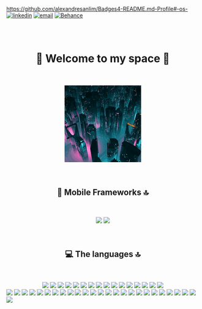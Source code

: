 https://github.com/alexandresanlim/Badges4-README.md-Profile#-os-
[![linkedin](https://img.shields.io/badge/LinkedIn-0077B5?style=for-the-badge&logo=linkedin&logoColor=white)](https://www.linkedin.com/in/michael-barreca/)
[![email](https://img.shields.io/badge/Gmail-D14836?style=for-the-badge&logo=gmail&logoColor=white)](mailto:Michael-73@live.fr)
[![Behance](https://img.shields.io/badge/Behance-1769ff?style=for-the-badge&logo=behance&logoColor=white)](https://www.behance.net/michaelbarreca)


<br><br>
<div align="center">
        <h1>🚀 Welcome to my space 🚀</h1>
        </div><br><br>
<div 


<div align="center">
        <img src="img/giphy.gif">
</div>


<div align="center"><br><br>
        <h2>📲 Mobile Frameworks 🔝</h2><br><br>

<img src="https://img.shields.io/badge/React_Native-20232A?style=for-the-badge&logo=react&logoColor=61DAFB" />
<img src="https://img.shields.io/badge/Ionic-3880FF?style=for-the-badge&logo=ionic&logoColor=white" />

</div>


<div align="center"><br><br>
        <h2>💻 The languages 🔝</h2><br><br>

<img src="https://img.shields.io/badge/PHP-777BB4?style=for-the-badge&logo=php&logoColor=white" />
<img src="https://img.shields.io/badge/TypeScript-007ACC?style=for-the-badge&logo=typescript&logoColor=white" />
<img src="https://img.shields.io/badge/JavaScript-323330?style=for-the-badge&logo=javascript&logoColor=F7DF1E" />
<img src="https://img.shields.io/badge/HTML5-E34F26?style=for-the-badge&logo=html5&logoColor=white" />
<img src="https://img.shields.io/badge/CSS3-1572B6?style=for-the-badge&logo=css3&logoColor=white" />
<img src="https://img.shields.io/badge/Vue.js-35495E?style=for-the-badge&logo=vuedotjs&logoColor=4FC08D" />
<img src="https://img.shields.io/badge/Sass-CC6699?style=for-the-badge&logo=sass&logoColor=white" />
<img src="https://img.shields.io/badge/Redux-593D88?style=for-the-badge&logo=redux&logoColor=white" />
<img src="https://img.shields.io/badge/React-20232A?style=for-the-badge&logo=react&logoColor=61DAFB" />
<img src="https://img.shields.io/badge/Node.js-339933?style=for-the-badge&logo=nodedotjs&logoColor=white" />
<img src="https://img.shields.io/badge/next.js-000000?style=for-the-badge&logo=nextdotjs&logoColor=white" />
<img src="https://img.shields.io/badge/firebase-ffca28?style=for-the-badge&logo=firebase&logoColor=black" />
<img src="https://img.shields.io/badge/Electron-2B2E3A?style=for-the-badge&logo=electron&logoColor=9FEAF9" />
<img src="https://img.shields.io/badge/Bootstrap-563D7C?style=for-the-badge&logo=bootstrap&logoColor=white" />
<img src="https://img.shields.io/badge/Angular-DD0031?style=for-the-badge&logo=angular&logoColor=white" />
<img src="https://img.shields.io/badge/MySQL-005C84?style=for-the-badge&logo=mysql&logoColor=white" />


</div>


























































<img src="https://img.shields.io/badge/Trello-0052CC?style=for-the-badge&logo=trello&logoColor=white" />

<img src="https://img.shields.io/badge/Miro-F7C922?style=for-the-badge&logo=Miro&logoColor=050036" />

<img src="https://img.shields.io/badge/GitHub-100000?style=for-the-badge&logo=github&logoColor=white" />

<img src="https://img.shields.io/badge/Dribbble-EA4C89?style=for-the-badge&logo=dribbble&logoColor=white" />


<img src="https://img.shields.io/badge/Trello-0052CC?style=for-the-badge&logo=trello&logoColor=white" />

<img src="https://img.shields.io/badge/Miro-F7C922?style=for-the-badge&logo=Miro&logoColor=050036" />

<img src="https://img.shields.io/badge/GIT-E44C30?style=for-the-badge&logo=git&logoColor=white" />







<img src="https://img.shields.io/badge/Python-FFD43B?style=for-the-badge&logo=python&logoColor=blue" />





<img src="https://img.shields.io/badge/TeamSpeak-2580C3?style=for-the-badge&logo=teamspeak&logoColor=white" />





<img src="https://img.shields.io/badge/Postman-FF6C37?style=for-the-badge&logo=Postman&logoColor=white" />




<img src="https://img.shields.io/badge/npm-CB3837?style=for-the-badge&logo=npm&logoColor=white" />









<img src="https://img.shields.io/badge/Laragon-0E83CD?style=for-the-badge&logo=Laragon&logoColor=white" />



<img src="https://img.shields.io/badge/Laravel-FF2D20?style=for-the-badge&logo=laravel&logoColor=white" />



<img src="https://img.shields.io/badge/jQuery-0769AD?style=for-the-badge&logo=jquery&logoColor=white" />
<img src="https://img.shields.io/badge/Font_Awesome-339AF0?style=for-the-badge&logo=fontawesome&logoColor=white" />







<img src="https://img.shields.io/badge/Docker-2CA5E0?style=for-the-badge&logo=docker&logoColor=white" />






<img src="https://img.shields.io/badge/Babel-F9DC3E?style=for-the-badge&logo=babel&logoColor=white" />





<img src="https://img.shields.io/badge/MDN_Web_Docs-black?style=for-the-badge&logo=mdnwebdocs&logoColor=white" />
<img src="https://img.shields.io/badge/Unsplash-000000?style=for-the-badge&logo=Unsplash&logoColor=white" />
<img src="https://img.shields.io/badge/Figma-F24E1E?style=for-the-badge&logo=figma&logoColor=white" />
<img src="https://img.shields.io/badge/Adobe%20after%20affects-CF96FD?style=for-the-badge&logo=Adobe%20after%20effects&logoColor=393665" />
<img src="https://img.shields.io/badge/Adobe%20Premiere%20Pro-9999FF?style=for-the-badge&logo=Adobe%20Premiere%20Pro&logoColor=white" />
<img src="https://img.shields.io/badge/Adobe%20XD-470137?style=for-the-badge&logo=Adobe%20XD&logoColor=#FF61F6" />
<img src="https://img.shields.io/badge/Adobe%20Illustrator-FF9A00?style=for-the-badge&logo=adobe%20illustrator&logoColor=white" />
<img src="https://img.shields.io/badge/Adobe%20InDesign-FF3366?style=for-the-badge&logo=Adobe%20InDesign&logoColor=white" />
<img src="https://img.shields.io/badge/Adobe%20Photoshop-31A8FF?style=for-the-badge&logo=Adobe%20Photoshop&logoColor=black" />

